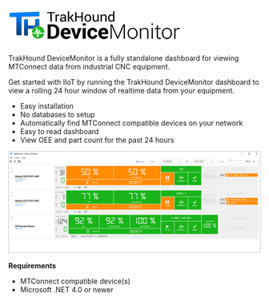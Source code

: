 ![TrakHound DeviceMonitor](images/devicemonitor-logo-full-75px.png)
<br>
<br>
TrakHound DeviceMonitor is a fully standalone dashboard for viewing MTConnect data from industrial CNC equipment.

Get started with IIoT by running the TrakHound DeviceMonitor dashboard to view a rolling 24 hour window of realtime data from your equipment.

- Easy installation
- No databases to setup
- Automatically find MTConnect compatible devices on your network
- Easy to read dashboard
- View OEE and part count for the past 24 hours

![Overview](images/overview-02.png)


**Requirements**
- MTConnect compatible device(s)
- Microsoft .NET 4.0 or newer

